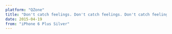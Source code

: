 ```yaml
---
platform: "QZone"
title: "Don't catch feelings. Don't catch feelings. Don't catch feelings. Don't catch feelings. Don't catch feelings. Don't catch feelings."
date: 2015-04-19
from: "iPhone 6 Plus Silver"
---
```

